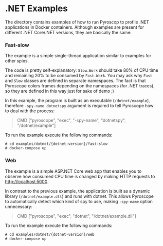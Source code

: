 # .NET Examples

The directory contains examples of how to run Pyroscop to profile .NET applications in Docker containers.
Although examples are present for different .NET Core/.NET versions, they are basically the same.

### Fast-slow

The example is a simple single-thread application similar to examples for other spies.

The code is pretty self-explanatory: `Slow.Work` should take 80% of CPU time and remaining 20% to be consumed by
`Fast.Work`. You may ask why `Fast` and `Slow` classes are defined in separate namespaces. The fact is that Pyroscope
colors frames depending on the namespaces (for .NET traces), so they are defined in this way just for sake of demo ;)

In this example, the program is built as an executable (`/dotnet/example`), therefore `-spy-name dotnetspy` argument is
required to tell Pyroscope how to deal with the process:
> CMD ["pyroscope", "exec", "-spy-name", "dotnetspy", "/dotnet/example"]

To run the example execute the following commands:

```shell
# cd examples/dotnet/{dotnet-version}/fast-slow
# docker-compose up
```

### Web

The example is a simple ASP.NET Core web app that enables you to observe how consumed CPU time is changed by making
HTTP requests to [http://localhost:5000](http://localhost:5000).

In contrast to the previous example, the application is built as a dynamic library (`/dotnet/example.dll`) and
runs with dotnet. This allows Pyroscope to automatically detect which kind of spy to use, making `-spy-name` option
unnecessary:
> CMD ["pyroscope", "exec", "dotnet", "/dotnet/example.dll"]

To run the example execute the following commands:

```shell
# cd examples/dotnet/{dotnet-version}/web
# docker-compose up
```
